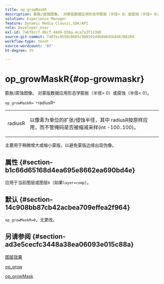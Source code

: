 ```yaml
---
title: op_growMaskR
description: 膨胀/腐蚀图像。 对蒙版数据应用形态学膨胀（半径> 0）或腐蚀（半径< 0）。
solution: Experience Manager
feature: Dynamic Media Classic,SDK/API
role: Developer,User
exl-id: 7abfbccf-8bcf-44d4-b50a-eca7a3f11360
source-git-commit: 7a07ec9550c0685c908191dd6806d5b84678820d
workflow-type: tm+mt
source-wordcount: '97'
ht-degree: 3%

---
```


# op_growMaskR{#op-growmaskr}

膨胀/腐蚀图像。 对蒙版数据应用形态学膨胀（半径> 0）或腐蚀（半径&lt; 0）。

`op_growMaskR= *`radiusR`*`

<table id="simpletable_3BAA4523D29E447FA7A4C9009B3E8344"> 
 <tr class="strow"> 
  <td class="stentry"> <p><span class="codeph"><span class="varname"> radiusR</span></span> </p> </td> 
  <td class="stentry"> <p>以像素为单位的扩张/侵蚀半径，其中<span class="codeph"><span class="varname"> radiusR</span></span>按原样应用，而不管掩码是否被缩减采样(int -100..100)。 </p></td> 
 </tr> 
</table>

主要用于稍微增大或缩小蒙版，以避免蒙版边缘出现伪像。

## 属性 {#section-b1c66d65168d4ea695e8662ea690bd4e}

应用于当前图层或图层`0`（如果`layer=comp`）。

## 默认 {#section-14c908bb87cb42acbea709effea2f964}

`op_growMaskR=0`，无更改。

## 另请参阅 {#section-ad3e5cecfc3448a38ea06093e015c88a}

[图层效果](../../../../../is-api/http-ref/image-serving-api-ref/c-http-protocol-reference/c-syntax-and-features/r-layer-effects.md#reference-82a6b5311b3d4471ad2799adb3b2201c)

[op_grow](../../../../../is-api/http-ref/image-serving-api-ref/c-http-protocol-reference/c-command-reference/r-op-grow.md#reference-f95f3291c78c42b9a34b1b7e177e739a)

[op_growMask](../../../../../is-api/http-ref/image-serving-api-ref/c-http-protocol-reference/c-command-reference/r-op-growmask.md#reference-f0f9000af3ae43aba73d3ac1826710a1)
